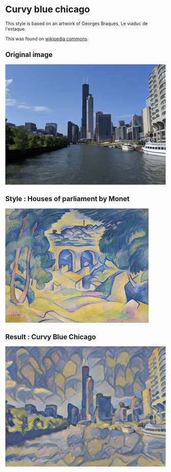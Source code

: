 # Curvy blue chicago

This style is based on an artwork of Georges Braques, Le viaduc de l'estaque.

This was found on [wikipedia commons](https://en.wikipedia.org/wiki/The_Viaduct_at_L%27Estaque).

## Original image

![alt text](content.jpg "Chicago from a boat, Maxence Raballand")

## Style : Houses of parliament by Monet

![alt text](style.jpg "Claude Monet, Houses of Parliament, London, 1900-1903, 1933.1164, Art Institute of Chicago")

## Result : Curvy Blue Chicago

![alt text](result.png "Curvy blue chicago")
